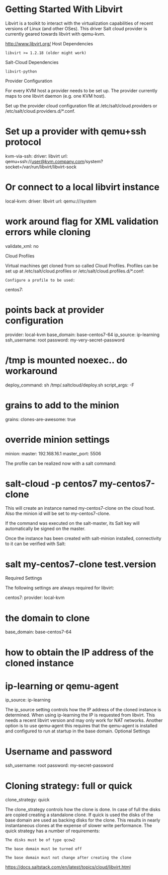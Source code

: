 # Getting Started With Libvirt

Libvirt is a toolkit to interact with the virtualization capabilities of recent versions of Linux (and other OSes). This driver Salt cloud provider is currently geared towards libvirt with qemu-kvm.

http://www.libvirt.org/
Host Dependencies

    libvirt >= 1.2.18 (older might work)

Salt-Cloud Dependencies

    libvirt-python

Provider Configuration

For every KVM host a provider needs to be set up. The provider currently maps to one libvirt daemon (e.g. one KVM host).

Set up the provider cloud configuration file at /etc/salt/cloud.providers or /etc/salt/cloud.providers.d/*.conf.

# Set up a provider with qemu+ssh protocol
kvm-via-ssh:
  driver: libvirt
  url: qemu+ssh://user@kvm.company.com/system?socket=/var/run/libvirt/libvirt-sock

# Or connect to a local libvirt instance
local-kvm:
  driver: libvirt
  url: qemu:///system
  # work around flag for XML validation errors while cloning
  validate_xml: no

Cloud Profiles

Virtual machines get cloned from so called Cloud Profiles. Profiles can be set up at /etc/salt/cloud.profiles or /etc/salt/cloud.profiles.d/*.conf:

    Configure a profile to be used:

centos7:
  # points back at provider configuration
  provider: local-kvm
  base_domain: base-centos7-64
  ip_source: ip-learning
  ssh_username: root
  password: my-very-secret-password
  # /tmp is mounted noexec.. do workaround
  deploy_command: sh /tmp/.saltcloud/deploy.sh
  script_args: -F
  # grains to add to the minion
  grains:
    clones-are-awesome: true
  # override minion settings
  minion:
    master: 192.168.16.1
    master_port: 5506

The profile can be realized now with a salt command:

# salt-cloud -p centos7 my-centos7-clone

This will create an instance named my-centos7-clone on the cloud host. Also the minion id will be set to my-centos7-clone.

If the command was executed on the salt-master, its Salt key will automatically be signed on the master.

Once the instance has been created with salt-minion installed, connectivity to it can be verified with Salt:

# salt my-centos7-clone test.version

Required Settings

The following settings are always required for libvirt:

centos7:
  provider: local-kvm
  # the domain to clone
  base_domain: base-centos7-64
  # how to obtain the IP address of the cloned instance
  # ip-learning or qemu-agent
  ip_source: ip-learning

The ip_source setting controls how the IP address of the cloned instance is determined. When using ip-learning the IP is requested from libvirt. This needs a recent libvirt version and may only work for NAT networks. Another option is to use qemu-agent this requires that the qemu-agent is installed and configured to run at startup in the base domain.
Optional Settings

# Username and password
ssh_username: root
password: my-secret-password

# Cloning strategy: full or quick
clone_strategy: quick

The clone_strategy controls how the clone is done. In case of full the disks are copied creating a standalone clone. If quick is used the disks of the base domain are used as backing disks for the clone. This results in nearly instantaneous clones at the expense of slower write performance. The quick strategy has a number of requirements:

    The disks must be of type qcow2

    The base domain must be turned off

    The base domain must not change after creating the clone



https://docs.saltstack.com/en/latest/topics/cloud/libvirt.html
